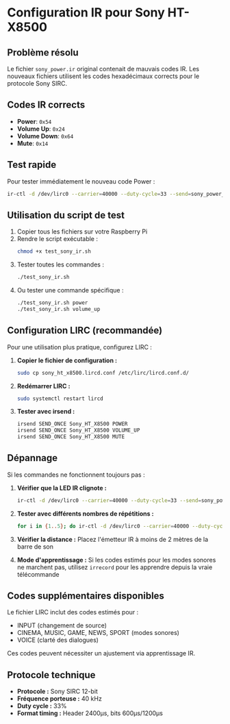 # Configuration IR pour Sony HT-X8500

## Problème résolu

Le fichier `sony_power.ir` original contenait de mauvais codes IR. Les nouveaux fichiers utilisent les codes hexadécimaux corrects pour le protocole Sony SIRC.

## Codes IR corrects

- **Power**: `0x54`
- **Volume Up**: `0x24`
- **Volume Down**: `0x64`
- **Mute**: `0x14`

## Test rapide

Pour tester immédiatement le nouveau code Power :

```bash
ir-ctl -d /dev/lirc0 --carrier=40000 --duty-cycle=33 --send=sony_power_new.ir
```

## Utilisation du script de test

1. Copier tous les fichiers sur votre Raspberry Pi
2. Rendre le script exécutable :
   ```bash
   chmod +x test_sony_ir.sh
   ```
3. Tester toutes les commandes :
   ```bash
   ./test_sony_ir.sh
   ```
4. Ou tester une commande spécifique :
   ```bash
   ./test_sony_ir.sh power
   ./test_sony_ir.sh volume_up
   ```

## Configuration LIRC (recommandée)

Pour une utilisation plus pratique, configurez LIRC :

1. **Copier le fichier de configuration :**
   ```bash
   sudo cp sony_ht_x8500.lircd.conf /etc/lirc/lircd.conf.d/
   ```

2. **Redémarrer LIRC :**
   ```bash
   sudo systemctl restart lircd
   ```

3. **Tester avec irsend :**
   ```bash
   irsend SEND_ONCE Sony_HT_X8500 POWER
   irsend SEND_ONCE Sony_HT_X8500 VOLUME_UP
   irsend SEND_ONCE Sony_HT_X8500 MUTE
   ```

## Dépannage

Si les commandes ne fonctionnent toujours pas :

1. **Vérifier que la LED IR clignote :**
   ```bash
   ir-ctl -d /dev/lirc0 --carrier=40000 --duty-cycle=33 --send=sony_power_new.ir
   ```

2. **Tester avec différents nombres de répétitions :**
   ```bash
   for i in {1..5}; do ir-ctl -d /dev/lirc0 --carrier=40000 --duty-cycle=33 --send=sony_power_new.ir; sleep 0.3; done
   ```

3. **Vérifier la distance :** Placez l'émetteur IR à moins de 2 mètres de la barre de son

4. **Mode d'apprentissage :** Si les codes estimés pour les modes sonores ne marchent pas, utilisez `irrecord` pour les apprendre depuis la vraie télécommande

## Codes supplémentaires disponibles

Le fichier LIRC inclut des codes estimés pour :
- INPUT (changement de source)
- CINEMA, MUSIC, GAME, NEWS, SPORT (modes sonores)
- VOICE (clarté des dialogues)

Ces codes peuvent nécessiter un ajustement via apprentissage IR.

## Protocole technique

- **Protocole :** Sony SIRC 12-bit
- **Fréquence porteuse :** 40 kHz
- **Duty cycle :** 33%
- **Format timing :** Header 2400µs, bits 600µs/1200µs
